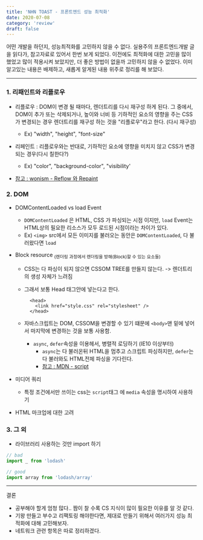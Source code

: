 ```yaml
---
title: 'NHN TOAST - 프론트엔드 성능 최적화'
date: 2020-07-08
category: 'review'
draft: false
---
```


어떤 개발을 하던지, 성능최적화를 고민하지 않을 수 없다. 실용주의 프론트엔드개발 글을 읽다가, 참고자료로 있어서 한번 보게 되었다.
이전에도 최적화에 대한 고민을 많이 했었고 많이 적용시켜 보았지만, 더 좋은 방법이 없을까 고민하지 않을 수 없었다.
이미 알고있는 내용은 배제하고, 새롭게 알게된 내용 위주로 정리를 해 보았다.

---

### 1. 리패인트와 리플로우

- 리플로우 : DOM이 변경 될 때마다, 렌더트리를 다시 재구성 하게 된다. 그 중에서, DOM이 추가 또는 삭제되거나, 높이와 너비 등 기하적인
  요소의 영향을 주는 CSS 가 변경되는 경우 렌더트리를 재구성 하는 것을 "리플로우"라고 한다. (다시 재구성)

  - Ex) "width", "height", "font-size"

- 리페인트 : 리플로우와는 반대로, 기하적인 요소에 영향을 미치지 않고 CSS가 변경되는 경우(다시 칠한다?)

  - Ex) "color", "background-color", "visibility'

- [참고 : wonism - Reflow 와 Repaint](https://wonism.github.io/reflow-repaint/)

### 2. DOM

- DOMContentLoaded vs load Event

  - `DOMContentLoaded` 은 HTML, CSS 가 파싱되는 시점 이지만, `load` Event는 HTML상의 필요한 리소스가 모두 로드된 시점이라는 차이가 있다.
  - Ex) `<img>` src에서 모든 이미지를 불러오는 동안은 `DOMContentLoaded`, 다 불러왔다면 `load`

- Block resource
  <sub>(렌더링 과정에서 렌더링을 방해(Block)할 수 있는 요소들)</sub>

  - CSS는 다 파싱이 되지 않으면 CSSOM TREE를 만들지 않는다. -> 렌더트리의 생성 자체가 느려짐
  - 그래서 보통 Head 태그안에 넣는다고 한다.

    ```
      <head>
        <link href="style.css" rel="stylesheet" />
      </head>
    ```

  - 자바스크립트는 DOM, CSSOM을 변경할 수 있기 떄문에 `<body>`맨 밑에 넣어서 마지막에 변경하는 것을 보통 사용함.
    - `async`, `defer`속성을 이용헤서, 병렬적 로딩하기 (IE10 이상부터)
      - `async`는 다 불러온뒤 HTML을 멈추고 스크립트 파싱하지만, `defer`는 다 불러와도 HTML전체 파싱을 기다린다.
      - [참고 : MDN - script](https://developer.mozilla.org/ko/docs/Web/HTML/Element/script)

- 미디어 쿼리

  - 특정 조건에서만 쓰이는 css는 `script`태그 에 `media` 속성을 명시하여 사용하기

- HTML 마크업에 대한 고려

### 3. 그 외

- 라이브러리 사용하는 것만 import 하기

```typescript
// bad
import _ from 'lodash'

// good
import array from 'lodash/array'
```

---

결론

- 공부해야 할게 엄청 많다.. 짬이 찰 수록 CS 지식이 많이 필요한 이유를 알 것 같다.
- 기왕 만들고 부수고 리팩토링 해야한다면, 제대로 만들기 위해서 여러가지 성능 최적화에 대해 고민해보자.
- 네트워크 관련 항목은 따로 정리하겠다.
